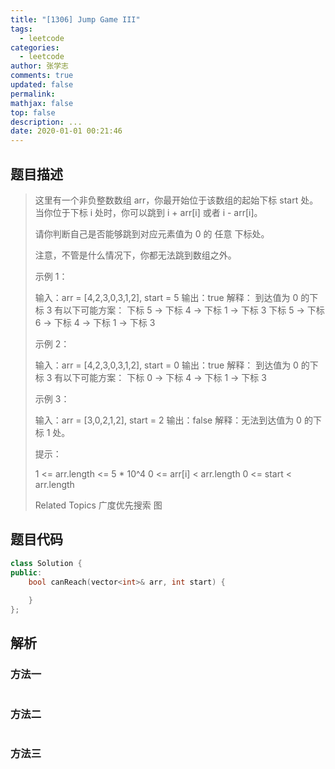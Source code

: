 ```yaml
---
title: "[1306] Jump Game III"
tags:
  - leetcode
categories:
  - leetcode
author: 张学志
comments: true
updated: false
permalink:
mathjax: false
top: false
description: ...
date: 2020-01-01 00:21:46
---
```


## 题目描述

> 这里有一个非负整数数组 arr，你最开始位于该数组的起始下标 start 处。当你位于下标 i 处时，你可以跳到 i + arr[i] 或者 i - arr[i]。 
> 
> 请你判断自己是否能够跳到对应元素值为 0 的 任意 下标处。 
> 
> 注意，不管是什么情况下，你都无法跳到数组之外。 
> 
> 
> 
> 示例 1： 
> 
> 输入：arr = [4,2,3,0,3,1,2], start = 5
> 输出：true
> 解释：
> 到达值为 0 的下标 3 有以下可能方案： 
> 下标 5 -> 下标 4 -> 下标 1 -> 下标 3 
> 下标 5 -> 下标 6 -> 下标 4 -> 下标 1 -> 下标 3 
> 
> 
> 示例 2： 
> 
> 输入：arr = [4,2,3,0,3,1,2], start = 0
> 输出：true 
> 解释：
> 到达值为 0 的下标 3 有以下可能方案： 
> 下标 0 -> 下标 4 -> 下标 1 -> 下标 3
> 
> 
> 示例 3： 
> 
> 输入：arr = [3,0,2,1,2], start = 2
> 输出：false
> 解释：无法到达值为 0 的下标 1 处。 
> 
> 
> 
> 
> 提示： 
> 
> 
> 1 <= arr.length <= 5 * 10^4 
> 0 <= arr[i] < arr.length 
> 0 <= start < arr.length 
> 
> Related Topics 广度优先搜索 图

## 题目代码

```cpp
class Solution {
public:
    bool canReach(vector<int>& arr, int start) {
        
    }
};
```

## 解析

### 方法一

```cpp

```

### 方法二

```cpp

```

### 方法三

```cpp

```

